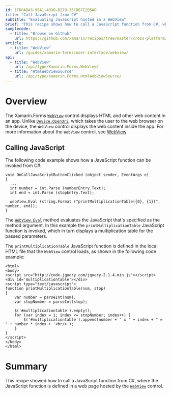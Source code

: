 ```yaml
---
id: 1FD0ABA3-95A1-4830-B279-36CDB7E2B5AD
title: "Call JavaScript from C#"
subtitle: "Evaluating JavaScript hosted in a WebView"
brief: "This recipe shows how to call a JavaScript function from C#, where the JavaScript function is defined in a web page hosted by the WebView control."
samplecode:
  - title: "Browse on Github" 
    url: https://github.com/xamarin/recipes/tree/master/cross-platform/xamarin-forms/Controls/CallJavaScript/
article:
  - title: "WebView" 
    url: /guides/xamarin-forms/user-interface/webview/
api:
  - title: "WebView" 
    url: /api/type/Xamarin.Forms.WebView/
  - title: "HtmlWebViewSource" 
    url: /api/type/Xamarin.Forms.HtmlWebViewSource/
---
```


# Overview

The Xamarin.Forms [`WebView`](/api/type/Xamarin.Forms.WebView/) control displays HTML and other web content in an app. Unlike [`Device.OpenUri`](/api/member/Xamarin.Forms.Device.OpenUri/p/System.Uri/), which takes the user to the web browser on the device, the `WebView` control displays the web content inside the app. For more information about the `WebView` control, see [WebView](/api/type/Xamarin.Forms.WebView/).

## Calling JavaScript

The following code example shows how a JavaScript function can be invoked from C#:

```
void OnCallJavaScriptButtonClicked (object sender, EventArgs e)
{
  ...
  int number = int.Parse (numberEntry.Text);
  int end = int.Parse (stopEntry.Text);

  webView.Eval (string.Format ("printMultiplicationTable({0}, {1})", number, end));
}
```

The [`WebView.Eval`](/api/member/Xamarin.Forms.WebView.Eval/p/System.String/) method evaluates the JavaScript that's specified as the method argument. In this example the `printMultiplicationTable` JavaScript function is invoked, which in turn displays a multiplication table for the passed parameters.

The `printMultiplicationTable` JavaScript function is defined in the local HTML file that the `WebView` control loads, as shown in the following code example:

```
<html>
<body>
<script src="http://code.jquery.com/jquery-2.1.4.min.js"></script>
<div id='multiplicationtable'></div>
<script type="text/javascript">
function printMultiplicationTable(num, stop)
{
	var number = parseInt(num);
	var stopNumber = parseInt(stop);

	$('#multiplicationtable').empty();
	for (var index = 1; index <= stopNumber; index++) {
		$('#multiplicationtable').append(number + ' x ' + index + " = " + number * index + '<br/>');
	}
}
</script>
</body>
</html>
```

# Summary

This recipe showed how to call a JavaScript function from C#, where the JavaScript function is defined in a web page hosted by the [`WebView`](/api/type/Xamarin.Forms.WebView/) control.

